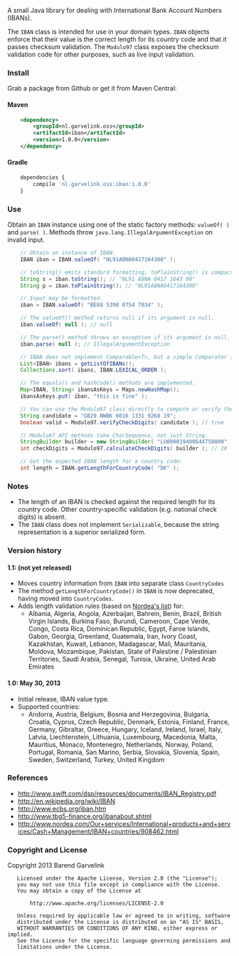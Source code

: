 A small Java library for dealing with International Bank Account Numbers (IBANs).

The `IBAN` class is intended for use in your domain types. `IBAN` objects enforce that their value is the correct length
for its country code and that it passes checksum validation. The `Modulo97` class exposes the checksum validation code
for other purposes, such as live input validation.

### Install

Grab a package from Github or get it from Maven Central:

#### Maven

```xml
    <dependency>
        <groupId>nl.garvelink.oss</groupId>
        <artifactId>iban</artifactId>
        <version>1.0.0</version>
    </dependency>
```

#### Gradle

```javascript
    dependencies {
        compile 'nl.garvelink.oss:iban:1.0.0'
    }
```

### Use

Obtain an `IBAN` instance using one of the static factory methods: `valueOf( )` and `parse( )`. Methods throw
`java.lang.IllegalArgumentException` on invalid input.

```java
    // Obtain an instance of IBAN.
    IBAN iban = IBAN.valueOf( "NL91ABNA0417164300" );

    // toString() emits standard formatting, toPlainString() is compact.
    String s = iban.toString(); // "NL91 ABNA 0417 1643 00"
    String p = iban.toPlainString(); // "NL91ABNA0417164300"

    // Input may be formatted.
    iban = IBAN.valueOf( "BE68 5390 0754 7034" );

    // The valueOf() method returns null if its argument is null.
    iban.valueOf( null ); // null

    // The parse() method throws an exception if its argument is null.
    iban.parse( null ); // IllegalArgumentException

    // IBAN does not implement Comparable<T>, but a simple Comparator is provided.
    List<IBAN> ibans = getListOfIBANs();
    Collections.sort( ibans, IBAN.LEXICAL_ORDER );

    // The equals() and hashCode() methods are implemented.
    Map<IBAN, String> ibansAsKeys = Maps.newHashMap();
    ibansAsKeys.put( iban, "this is fine" );

    // You can use the Modulo97 class directly to compute or verify the check digits on an input.
    String candidate = "GB29 NWBK 6016 1331 9268 19";
    boolean valid = Modulo97.verifyCheckDigits( candidate ); // true

    // Modulo97 API methods take CharSequence, not just String.
    StringBuilder builder = new StringBuilder( "LU000019400644750000" );
    int checkDigits = Modulo97.calculateCheckDigits( builder ); // 28

    // Get the expected IBAN length for a country code:
    int length = IBAN.getLengthForCountryCode( "DK" );
```

### Notes

* The length of an IBAN is checked against the required length for its country code. Other country-specific
  validation (e.g. national check digits) is absent.
* The `IBAN` class does not implement `Serializable`, because the string representation is a superior serialized form.

### Version history

#### 1.1: (not yet released)

* Moves country information from `IBAN` into separate class `CountryCodes`
* The method `getLengthForCountryCode()` in `IBAN` is now deprecated, having moved into `CountryCodes`.
* Adds length validation rules (based on [Nordea's list][nor]) for:
  * Albania, Algeria, Angola, Azerbaijan, Bahrein, Benin, Brazil, British Virgin Islands, Burkina Faso,
    Burundi, Cameroon, Cape Verde, Congo, Costa Rica, Dominican Republic, Egypt, Faroe Islands, Gabon,
    Georgia, Greenland, Guatemala, Iran, Ivory Coast, Kazakhstan, Kuwait, Lebanon, Madagascar, Mali,
    Mauritania, Moldova, Mozambique, Pakistan, State of Palestine / Palestinian Territories, Saudi Arabia,
    Senegal, Tunisia, Ukraine, United Arab Emirates

#### 1.0: May 30, 2013

* Initial release, IBAN value type.
* Supported countries:
  * Andorra, Austria, Belgium, Bosnia and Herzegovinia, Bulgaria, Croatia, Cyprus, Czech Republic,
    Denmark, Estonia, Finland, France, Germany, Gibraltar, Greece, Hungary, Iceland, Ireland,
    Israel, Italy, Latvia, Liechtenstein, Lithuania, Luxembourg, Macedonia, Malta, Mauritius, Monaco,
    Montenegro, Netherlands, Norway, Poland, Portugal, Romania, San Marino, Serbia, Slovakia, Slovenia,
    Spain, Sweden, Switzerland, Turkey, United Kingdom

[nor]: http://www.nordea.com/Our+services/International+products+and+services/Cash+Management/IBAN+countries/908462.html

### References

 * http://www.swift.com/dsp/resources/documents/IBAN_Registry.pdf
 * http://en.wikipedia.org/wiki/IBAN
 * http://www.ecbs.org/iban.htm
 * http://www.tbg5-finance.org/ibanabout.shtml
 * http://www.nordea.com/Our+services/International+products+and+services/Cash+Management/IBAN+countries/908462.html

### Copyright and License

Copyright 2013 Barend Garvelink

```none
   Licensed under the Apache License, Version 2.0 (the "License");
   you may not use this file except in compliance with the License.
   You may obtain a copy of the License at

       http://www.apache.org/licenses/LICENSE-2.0

   Unless required by applicable law or agreed to in writing, software
   distributed under the License is distributed on an "AS IS" BASIS,
   WITHOUT WARRANTIES OR CONDITIONS OF ANY KIND, either express or implied.
   See the License for the specific language governing permissions and
   limitations under the License.
```
